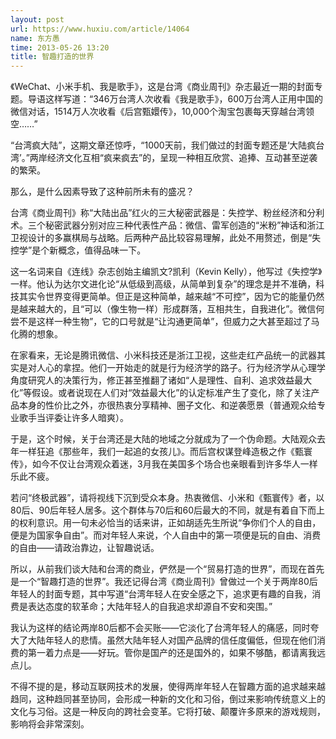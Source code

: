 ```yaml
---
layout: post
url: https://www.huxiu.com/article/14064
name: 东方愚
time: 2013-05-26 13:20
title: 智趣打造的世界
---
```

《WeChat、小米手机、我是歌手》，这是台湾《商业周刊》杂志最近一期的封面专题。导语这样写道：“346万台湾人次收看《我是歌手》，600万台湾人正用中国的微信对话，1514万人次收看《后宫甄嬛传》，10,000个淘宝包裹每天穿越台湾领空……”

“台湾疯大陆”，这期文章还惊呼，“1000天前，我们做过的封面专题还是‘大陆疯台湾’。”两岸经济文化互相“疯来疯去”的，呈现一种相互欣赏、追捧、互动甚至逆袭的繁荣。

那么，是什么因素导致了这种前所未有的盛况？

台湾《商业周刊》称“大陆出品”红火的三大秘密武器是：失控学、粉丝经济和分利术。三个秘密武器分别对应三种代表性产品：微信、雷军创造的“米粉”神话和浙江卫视设计的多赢棋局与战略。后两种产品比较容易理解，此处不用赘述，倒是“失控学”是个新概念，值得品味一下。

这一名词来自《连线》杂志创始主编凯文?凯利（Kevin Kelly），他写过《失控学》一样。他认为达尔文进化论“从低级到高级，从简单到复杂”的理念是并不准确，科技其实令世界变得更简单。但正是这种简单，越来越“不可控”，因为它的能量仍然是越来越大的，且“可以（像生物一样）形成群落，互相共生，自我进化”。微信何尝不是这样一种生物”，它的口号就是“让沟通更简单”，但威力之大甚至超过了马化腾的想象。

在家看来，无论是腾讯微信、小米科技还是浙江卫视，这些走红产品统一的武器其实是对人心的拿捏。他们一开始走的就是行为经济学的路子。行为经济学从心理学角度研究人的决策行为，修正甚至推翻了诸如“人是理性、自利、追求效益最大化”等假设。或者说现在人们对“效益最大化”的认定标准产生了变化，除了关注产品本身的性价比之外，亦很热衷分享精神、圈子文化、和逆袭愿景（普通观众给专业歌手当评委让许多人暗爽）。

于是，这个时候，关于台湾还是大陆的地域之分就成为了一个伪命题。大陆观众去年一样狂追《那些年，我们一起追的女孩儿》。而后宫权谋登峰造极之作《甄寰传》，如今不仅让台湾观众着迷，3月我在美国多个场合也亲眼看到许多华人一样乐此不疲。

若问“终极武器”，请将视线下沉到受众本身。热衷微信、小米和《甄寰传》者，以80后、90后年轻人居多。这个群体与70后和60后最大的不同，就是有着自下而上的权利意识。用一句未必恰当的话来讲，正如胡适先生所说“争你们个人的自由，便是为国家争自由”。而对年轻人来说，个人自由中的第一项便是玩的自由、消费的自由——请政治靠边，让智趣说话。

所以，从前我们谈大陆和台湾的商业，俨然是一个“贸易打造的世界”，而现在首先是一个“智趣打造的世界”。我还记得台湾《商业周刊》曾做过一个关于两岸80后年轻人的封面专题，其中写道“台湾年轻人在安全感之下，追求更有趣的自我，消费是表达态度的软革命；大陆年轻人的自我追求却源自不安和突围。”

我认为这样的结论两岸80后都不会买账——它淡化了台湾年轻人的痛感，同时夸大了大陆年轻人的悲情。虽然大陆年轻人对国产品牌的信任度偏低，但现在他们消费的第一着力点是——好玩。管你是国产的还是国外的，如果不够酷，都请离我远点儿。

不得不提的是，移动互联网技术的发展，使得两岸年轻人在智趣方面的追求越来越趋同，这种趋同甚至协同，会形成一种新的文化和习俗，倒过来影响传统意义上的文化与习俗。这是一种反向的跨社会变革。它将打破、颠覆许多原来的游戏规则，影响将会非常深刻。

